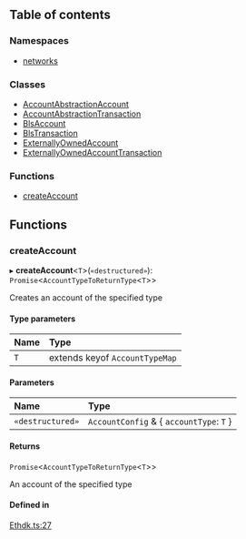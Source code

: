 ## Table of contents

### Namespaces

- [networks](modules/networks.md)

### Classes

- [AccountAbstractionAccount](classes/AccountAbstractionAccount.md)
- [AccountAbstractionTransaction](classes/AccountAbstractionTransaction.md)
- [BlsAccount](classes/BlsAccount.md)
- [BlsTransaction](classes/BlsTransaction.md)
- [ExternallyOwnedAccount](classes/ExternallyOwnedAccount.md)
- [ExternallyOwnedAccountTransaction](classes/ExternallyOwnedAccountTransaction.md)

### Functions

- [createAccount](modules.md#createaccount)

## Functions

### <a id="createaccount" name="createaccount"></a> createAccount

▸ **createAccount**<`T`\>(`«destructured»`): `Promise`<`AccountTypeToReturnType`<`T`\>\>

Creates an account of the specified type

#### Type parameters

| Name | Type |
| :------ | :------ |
| `T` | extends keyof `AccountTypeMap` |

#### Parameters

| Name | Type |
| :------ | :------ |
| `«destructured»` | `AccountConfig` & { `accountType`: `T`  } |

#### Returns

`Promise`<`AccountTypeToReturnType`<`T`\>\>

An account of the specified type

#### Defined in

[Ethdk.ts:27](https://github.com/web3well/ethdk/blob/dc49f5a/ethdk/src/Ethdk.ts#L27)
